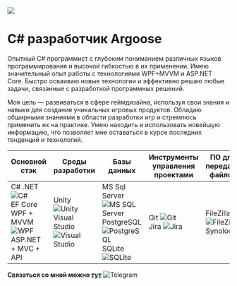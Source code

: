 ![](https://github.com/LuisanArgoose/LuisanAroose/blob/main/ArgooseLogo.png)
# C# разработчик Argoose

Опытный C# программист с глубоким пониманием различных языков программирования и высокой гибкостью в их применении. Имею значительный опыт работы с технологиями WPF+MVVM и ASP.NET Core. Быстро осваиваю новые технологии и эффективно решаю любые задачи, связанные с разработкой программных решений.

Моя цель — развиваться в сфере геймдизайна, используя свои знания и навыки для создания уникальных игровых продуктов. Обладаю обширными знаниями в области разработки игр и стремлюсь применить их на практике. Умею находить и использовать новейшую информацию, что позволяет мне оставаться в курсе последних тенденций и технологий.

| Основной стэк             | Среды разработки              | Базы данных                 | Инструменты управления проектами | ПО для передачи файлов  | Дополнительный стэк    |
|---------------------------|-------------------------------|-----------------------------|----------------------------------|-------------------------|------------------------|
| C# .NET ![C#](https://img.icons8.com/color/24/000000/c-sharp-logo.png) <br> EF Core <br> WPF + MVVM ![WPF](https://img.icons8.com/color/24/000000/windows-10.png) <br> ASP.NET + MVC + API | Unity ![Unity](https://img.icons8.com/color/24/000000/unity.png) <br> Visual Studio ![Visual Studio](https://img.icons8.com/color/24/000000/visual-studio.png) | MS Sql Server ![MS SQL Server](https://img.icons8.com/color/24/000000/microsoft-sql-server.png) <br> PostgreSQL ![PostgreSQL](https://img.icons8.com/color/24/000000/postgreesql.png) <br> SQLite ![SQLite](https://img.icons8.com/color/24/000000/sql.png) | Git ![Git](https://img.icons8.com/color/24/000000/git.png) <br> Jira ![Jira](https://img.icons8.com/color/24/000000/jira.png) | FileZilla ![FileZilla](https://img.icons8.com/color/24/000000/filezilla.png) <br> Synology | Python ![Python](https://img.icons8.com/color/24/000000/python.png) <br> Java ![Java](https://img.icons8.com/color/24/000000/java-coffee-cup-logo.png) <br> C/C++ ![C/C++](https://img.icons8.com/color/24/000000/c-plus-plus-logo.png) |


**Связаться со мной можно [тут](https://t.me/LuisanArgoose)** ![Telegram](https://img.icons8.com/color/24/000000/telegram-app.png)

